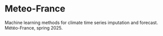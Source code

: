 # Meteo-France
Machine learning methods for climate time series imputation and forecast. Météo-France, spring 2025.
